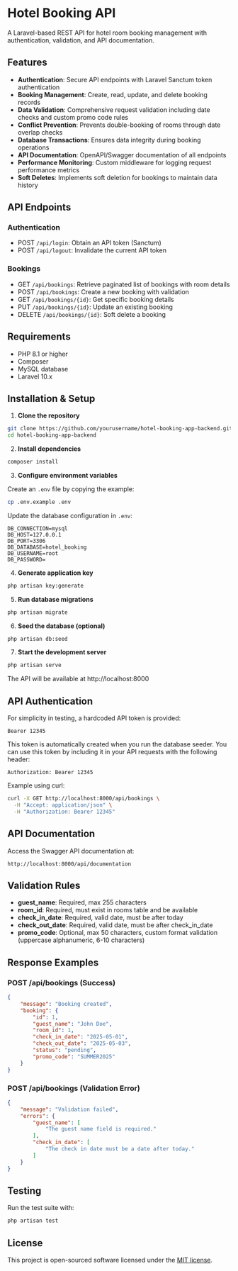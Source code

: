# Hotel Booking API

A Laravel-based REST API for hotel room booking management with authentication, validation, and API documentation.

## Features

- **Authentication**: Secure API endpoints with Laravel Sanctum token authentication
- **Booking Management**: Create, read, update, and delete booking records
- **Data Validation**: Comprehensive request validation including date checks and custom promo code rules
- **Conflict Prevention**: Prevents double-booking of rooms through date overlap checks
- **Database Transactions**: Ensures data integrity during booking operations
- **API Documentation**: OpenAPI/Swagger documentation of all endpoints
- **Performance Monitoring**: Custom middleware for logging request performance metrics
- **Soft Deletes**: Implements soft deletion for bookings to maintain data history

## API Endpoints

### Authentication

- POST `/api/login`: Obtain an API token (Sanctum)
- POST `/api/logout`: Invalidate the current API token

### Bookings

- GET `/api/bookings`: Retrieve paginated list of bookings with room details
- POST `/api/bookings`: Create a new booking with validation
- GET `/api/bookings/{id}`: Get specific booking details
- PUT `/api/bookings/{id}`: Update an existing booking
- DELETE `/api/bookings/{id}`: Soft delete a booking

## Requirements

- PHP 8.1 or higher
- Composer
- MySQL database
- Laravel 10.x

## Installation & Setup

1. **Clone the repository**

```bash
git clone https://github.com/yourusername/hotel-booking-app-backend.git
cd hotel-booking-app-backend
```

2. **Install dependencies**

```bash
composer install
```

3. **Configure environment variables**

Create an `.env` file by copying the example:

```bash
cp .env.example .env
```

Update the database configuration in `.env`:

```
DB_CONNECTION=mysql
DB_HOST=127.0.0.1
DB_PORT=3306
DB_DATABASE=hotel_booking
DB_USERNAME=root
DB_PASSWORD=
```

4. **Generate application key**

```bash
php artisan key:generate
```

5. **Run database migrations**

```bash
php artisan migrate
```

6. **Seed the database (optional)**

```bash
php artisan db:seed
```

7. **Start the development server**

```bash
php artisan serve
```

The API will be available at http://localhost:8000

## API Authentication

For simplicity in testing, a hardcoded API token is provided:

```
Bearer 12345
```

This token is automatically created when you run the database seeder. You can use this token by including it in your API requests with the following header:

```
Authorization: Bearer 12345
```

Example using curl:
```bash
curl -X GET http://localhost:8000/api/bookings \
  -H "Accept: application/json" \
  -H "Authorization: Bearer 12345"
```

## API Documentation

Access the Swagger API documentation at:

```
http://localhost:8000/api/documentation
```

## Validation Rules

- **guest_name**: Required, max 255 characters
- **room_id**: Required, must exist in rooms table and be available
- **check_in_date**: Required, valid date, must be after today
- **check_out_date**: Required, valid date, must be after check_in_date
- **promo_code**: Optional, max 50 characters, custom format validation (uppercase alphanumeric, 6-10 characters)

## Response Examples

### POST /api/bookings (Success)

```json
{
    "message": "Booking created",
    "booking": {
        "id": 1,
        "guest_name": "John Doe",
        "room_id": 1,
        "check_in_date": "2025-05-01",
        "check_out_date": "2025-05-03",
        "status": "pending",
        "promo_code": "SUMMER2025"
    }
}
```

### POST /api/bookings (Validation Error)

```json
{
    "message": "Validation failed",
    "errors": {
        "guest_name": [
            "The guest name field is required."
        ],
        "check_in_date": [
            "The check in date must be a date after today."
        ]
    }
}
```

## Testing

Run the test suite with:

```bash
php artisan test
```

## License

This project is open-sourced software licensed under the [MIT license](https://opensource.org/licenses/MIT).
